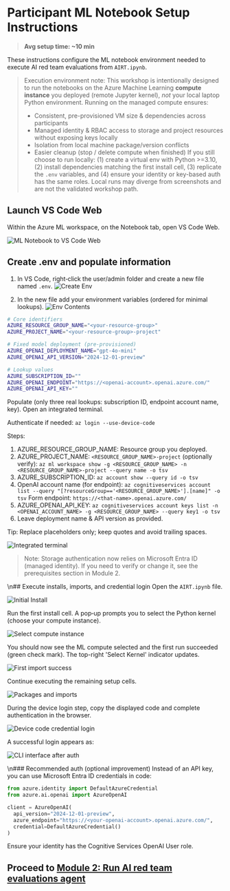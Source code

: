 # Participant ML Notebook Setup Instructions

> **Avg setup time: ~10 min**

These instructions configure the ML notebook environment needed to execute AI red team evaluations from `AIRT.ipynb`.

> Execution environment note: This workshop is intentionally designed to run the notebooks on the Azure Machine Learning **compute instance** you deployed (remote Jupyter kernel), *not* your local laptop Python environment. Running on the managed compute ensures:
>
> - Consistent, pre-provisioned VM size & dependencies across participants
> - Managed identity & RBAC access to storage and project resources without exposing keys locally
> - Isolation from local machine package/version conflicts
> - Easier cleanup (stop / delete compute when finished)
> If you still choose to run locally: (1) create a virtual env with Python >=3.10, (2) install dependencies matching the first install cell, (3) replicate the `.env` variables, and (4) ensure your identity or key-based auth has the same roles. Local runs may diverge from screenshots and are not the validated workshop path.

## Launch VS Code Web
Within the Azure ML workspace, on the Notebook tab, open VS Code Web.

![ML Notebook to VS Code Web](../images/1-MLNotebookToVSCWeb.png "ML Notebook to VS Code Web")

## Create .env and populate information

1. In VS Code, right‑click the user/admin folder and create a new file named `.env`.
![Create Env](../images/2-CreateEnv.png)

2. In the new file add your environment variables (ordered for minimal lookups).
![Env Contents](../images/3-EnvContents.png)

```bash
# Core identifiers
AZURE_RESOURCE_GROUP_NAME="<your-resource-group>"
AZURE_PROJECT_NAME="<your-resource-group>-project" 

# Fixed model deployment (pre-provisioned)
AZURE_OPENAI_DEPLOYMENT_NAME="gpt-4o-mini"
AZURE_OPENAI_API_VERSION="2024-12-01-preview"

# Lookup values
AZURE_SUBSCRIPTION_ID=""
AZURE_OPENAI_ENDPOINT="https://<openai-account>.openai.azure.com/"
AZURE_OPENAI_API_KEY=""
```

Populate (only three real lookups: subscription ID, endpoint account name, key). Open an integrated terminal.

Authenticate if needed:
`az login --use-device-code`

Steps:

1. AZURE_RESOURCE_GROUP_NAME: Resource group you deployed.
2. AZURE_PROJECT_NAME: `<RESOURCE_GROUP_NAME>-project` (optionally verify):
  `az ml workspace show -g <RESOURCE_GROUP_NAME> -n <RESOURCE_GROUP_NAME>-project --query name -o tsv`
3. AZURE_SUBSCRIPTION_ID:
  `az account show --query id -o tsv`
4. OpenAI account name (for endpoint):
  `az cognitiveservices account list --query "[?resourceGroup=='<RESOURCE_GROUP_NAME>'].[name]" -o tsv`
  Form endpoint: `https://<that-name>.openai.azure.com/`
5. AZURE_OPENAI_API_KEY:
  `az cognitiveservices account keys list -n <OPENAI_ACCOUNT_NAME> -g <RESOURCE_GROUP_NAME> --query key1 -o tsv`
6. Leave deployment name & API version as provided.

Tip: Replace placeholders only; keep quotes and avoid trailing spaces.

![Integrated terminal](../images/10-Terminal.png)

> Note: Storage authentication now relies on Microsoft Entra ID (managed identity). If you need to verify or change it, see the prerequisites section in Module 2.

\n## Execute installs, imports, and credential login
Open the `AIRT.ipynb` file.

![Initial Install](../images/4-InitialInstall.png)

Run the first install cell. A pop‑up prompts you to select the Python kernel (choose your compute instance).

![Select compute instance](../images/5-SelectCompute.png)

You should now see the ML compute selected and the first run succeeded (green check mark). The top-right 'Select Kernel' indicator updates.

![First import success](../images/6-FirstImport.png)

Continue executing the remaining setup cells.

![Packages and imports](../images/7-PackageAndImport.png)

During the device login step, copy the displayed code and complete authentication in the browser.

![Device code credential login](../images/8-Credential.png)

A successful login appears as:

![CLI interface after auth](../images/9-CliInterface.png)

\n### Recommended auth (optional improvement)
Instead of an API key, you can use Microsoft Entra ID credentials in code:

```python
from azure.identity import DefaultAzureCredential
from azure.ai.openai import AzureOpenAI

client = AzureOpenAI(
  api_version="2024-12-01-preview",
  azure_endpoint="https://<your-openai-account>.openai.azure.com/",
  credential=DefaultAzureCredential()
)
```

Ensure your identity has the Cognitive Services OpenAI User role.

## Proceed to [Module 2: Run AI red team evaluations agent](./Module%202%20-%20Run%20AI%20red%20team%20evaluations%20agent.md)

